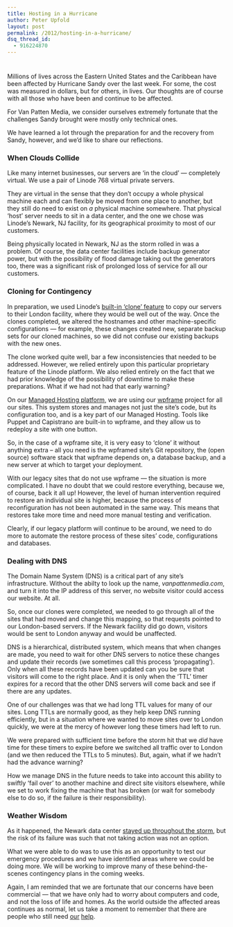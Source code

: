 ```yaml
---
title: Hosting in a Hurricane
author: Peter Upfold
layout: post
permalink: /2012/hosting-in-a-hurricane/
dsq_thread_id:
  - 916224870
---
```

# 

Millions of lives across the Eastern United States and the Caribbean have been affected by Hurricane Sandy over the last week. For some, the cost was measured in dollars, but for others, in lives. Our thoughts are of course with all those who have been and continue to be affected.

For Van Patten Media, we consider ourselves extremely fortunate that the challenges Sandy brought were mostly only technical ones.

We have learned a lot through the preparation for and the recovery from Sandy, however, and we’d like to share our reflections.



### When Clouds Collide

Like many internet businesses, our servers are ‘in the cloud’ — completely virtual. We use a pair of Linode 768 virtual private servers.

They are virtual in the sense that they don’t occupy a whole physical machine each and can flexibly be moved from one place to another, but they still do need to exist on *a* physical machine somewhere. That physical ‘host’ server needs to sit in a data center, and the one we chose was Linode’s Newark, NJ facility, for its geographical proximity to most of our customers.

Being physically located in Newark, NJ as the storm rolled in was a problem. Of course, the data center facilities include backup generator power, but with the possibility of flood damage taking out the generators too, there was a significant risk of prolonged loss of service for all our customers.

### Cloning for Contingency

In preparation, we used Linode’s [built-in ‘clone’ feature][1] to copy our servers to their London facility, where they would be well out of the way. Once the clones completed, we altered the hostnames and other machine-specific configurations — for example, these changes created new, separate backup sets for our cloned machines, so we did not confuse our existing backups with the new ones.

 [1]: http://blog.linode.com/2007/11/16/clone-a-linode-to-another-linode/

The clone worked quite well, bar a few inconsistencies that needed to be addressed. However, we relied entirely upon this particular proprietary feature of the Linode platform. We also relied entirely on the fact that we had prior knowledge of the possibility of downtime to make these preparations. What if we had not had that early warning?

On our [Managed Hosting platform][2], we are using our [wpframe][3] project for all our sites. This system stores and manages not just the site’s code, but its configuration too, and is a key part of our Managed Hosting. Tools like Puppet and Capistrano are built-in to wpframe, and they allow us to redeploy a site with one button.

 [2]: http://www.vanpattenmedia.com/services/hosting/
 [3]: https://github.com/vanpattenmedia/wpframe "wpframe"

So, in the case of a wpframe site, it is very easy to ‘clone’ it without anything extra – all you need is the wpframed site’s Git repository, the (open source) software stack that wpframe depends on, a database backup, and a new server at which to target your deployment.

With our legacy sites that do not use wpframe — the situation is more complicated. I have no doubt that we could restore everything, because we, of course, back it all up! However, the level of human intervention required to restore an individual site is higher, because the process of reconfiguration has not been automated in the same way. This means that restores take more time and need more manual testing and verification.

Clearly, if our legacy platform will continue to be around, we need to do more to automate the restore process of these sites’ code, configurations and databases.

### Dealing with DNS

The Domain Name System (DNS) is a critical part of any site’s infrastructure. Without the abilty to look up the name, *vanpattenmedia.com*, and turn it into the IP address of this server, no website visitor could access our website. At all.

So, once our clones were completed, we needed to go through all of the sites that had moved and change this mapping, so that requests pointed to our London-based servers. If the Newark facility did go down, visitors would be sent to London anyway and would be unaffected.

DNS is a hierarchical, distributed system, which means that when changes are made, you need to wait for other DNS servers to notice these changes and update their records (we sometimes call this process ‘propagating’). Only when all these records have been updated can you be sure that visitors will come to the right place. And it is only when the ‘TTL’ timer expires for a record that the other DNS servers will come back and see if there are any updates.

One of our challenges was that we had long TTL values for many of our sites. Long TTLs are normally good, as they help keep DNS running efficiently, but in a situation where we wanted to move sites over to London quickly, we were at the mercy of however long these timers had left to run.

We were prepared with sufficient time before the storm hit that we *did* have time for these timers to expire before we switched all traffic over to London (and we then reduced the TTLs to 5 minutes). But, again, what if we hadn’t had the advance warning?

How we manage DNS in the future needs to take into account this ability to swiftly ‘fail over’ to another machine and direct site visitors elsewhere, while we set to work fixing the machine that has broken (or wait for somebody else to do so, if the failure is their responsibility).

### Weather Wisdom

As it happened, the Newark data center [stayed up throughout the storm][4], but the risk of its failure was such that not taking action was not an option.

 [4]: https://twitter.com/linode/status/263295215878688768

What we were able to do was to use this as an opportunity to test our emergency procedures and we have identified areas where we could be doing more. We will be working to improve many of these behind-the-scenes contingency plans in the coming weeks.

Again, I am reminded that we are fortunate that our concerns have been commercial — that we have only had to worry about computers and code, and not the loss of life and homes. As the world outside the affected areas continues as normal, let us take a moment to remember that there are people who still need [our][5] [help][6].

 [5]: http://www.redcross.org/ "American Red Cross"
 [6]: http://www.redcross.org.uk/hurricanesandy/ "British Red Cross for Caribbean relief"